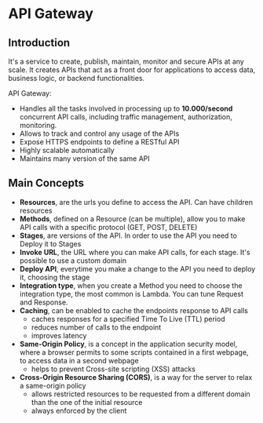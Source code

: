 # API Gateway #

## Introduction ##

It's a service to create, publish, maintain, monitor and secure APIs at any scale. It creates APIs that act as a front door for applications to access data, business logic, or backend functionalities.

API Gateway:

* Handles all the tasks involved in processing up to **10.000/second** concurrent API calls, including traffic management, authorization, monitoring.
* Allows to track and control any usage of the APIs
* Expose HTTPS endpoints to define a RESTful API
* Highly scalable automatically
* Maintains many version of the same API

## Main Concepts ##

* **Resources**, are the urls you define to access the API. Can have children resources
* **Methods**, defined on a Resource (can be multiple), allow you to make API calls with a specific protocol (GET, POST, DELETE)
* **Stages**, are versions of the API. In order to use the API you need to Deploy it to Stages
* **Invoke URL**, the URL where you can make API calls, for each stage. It's possible to use a custom domain
* **Deploy API**, everytime you make a change to the API you need to deploy it, choosing the stage
* **Integration type**, when you create a Method you need to choose the integration type, the most common is Lambda. You can tune Request and Response.
* **Caching**, can be enabled to cache the endpoints response to API calls
  * caches responses for a specified Time To Live (TTL) period
  * reduces number of calls to the endpoint
  * improves latency
* **Same-Origin Policy**, is a concept in the application security model, where a browser permits to some scripts contained in a first webpage, to access data in a second webpage
  * helps to prevent Cross-site scripting (XSS) attacks
* **Cross-Origin Resource Sharing (CORS)**, is a way for the server to relax a same-origin policy
  * allows restricted resources to be requested from a different domain than the one of the initial resource
  * always enforced by the client
